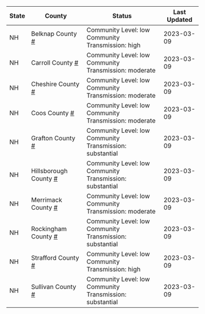 State | County | Status | Last Updated
--- | --- | --- | --- 
NH | Belknap County <a href="#belknap_county">#</a> | <a name="belknap_county"></a>Community Level: low<br/>Community Transmission: high | 2023-03-09
NH | Carroll County <a href="#carroll_county">#</a> | <a name="carroll_county"></a>Community Level: low<br/>Community Transmission: moderate | 2023-03-09
NH | Cheshire County <a href="#cheshire_county">#</a> | <a name="cheshire_county"></a>Community Level: low<br/>Community Transmission: moderate | 2023-03-09
NH | Coos County <a href="#coos_county">#</a> | <a name="coos_county"></a>Community Level: low<br/>Community Transmission: moderate | 2023-03-09
NH | Grafton County <a href="#grafton_county">#</a> | <a name="grafton_county"></a>Community Level: low<br/>Community Transmission: substantial | 2023-03-09
NH | Hillsborough County <a href="#hillsborough_county">#</a> | <a name="hillsborough_county"></a>Community Level: low<br/>Community Transmission: substantial | 2023-03-09
NH | Merrimack County <a href="#merrimack_county">#</a> | <a name="merrimack_county"></a>Community Level: low<br/>Community Transmission: moderate | 2023-03-09
NH | Rockingham County <a href="#rockingham_county">#</a> | <a name="rockingham_county"></a>Community Level: low<br/>Community Transmission: substantial | 2023-03-09
NH | Strafford County <a href="#strafford_county">#</a> | <a name="strafford_county"></a>Community Level: low<br/>Community Transmission: high | 2023-03-09
NH | Sullivan County <a href="#sullivan_county">#</a> | <a name="sullivan_county"></a>Community Level: low<br/>Community Transmission: substantial | 2023-03-09
